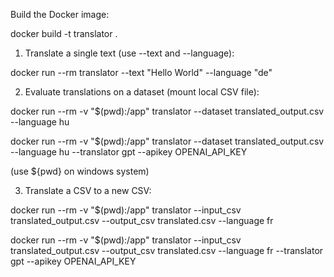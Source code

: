 Build the Docker image:

docker build -t translator .

1. Translate a single text (use --text and --language):

docker run --rm translator --text "Hello World" --language "de"

2. Evaluate translations on a dataset (mount local CSV file):

docker run --rm -v "$(pwd):/app" translator --dataset translated_output.csv --language hu

docker run --rm -v "$(pwd):/app" translator --dataset translated_output.csv --language hu --translator gpt --apikey OPENAI_API_KEY

(use ${pwd} on windows system)


3. Translate a CSV to a new CSV:

docker run --rm -v "$(pwd):/app" translator --input_csv translated_output.csv --output_csv translated.csv --language fr

docker run --rm -v "$(pwd):/app" translator --input_csv translated_output.csv --output_csv translated.csv --language fr --translator gpt --apikey OPENAI_API_KEY